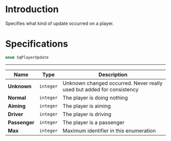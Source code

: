 # Introduction

Specifies what kind of update occurred on a player.

# Specifications

```js
enum SqPlayerUpdate
```

----

| Name | Type | Description |
|---|---|---|
| **Unknown** | `integer` | Unknown changed occurred. Never really used but added for consistency |
| **Normal** | `integer` | The player is doing nothing |
| **Aiming** | `integer` | The player is aiming |
| **Driver** | `integer` | The player is driving |
| **Passenger** | `integer` | The player is a passenger |
| **Max** | `integer` | Maximum identifier in this enumeration |
